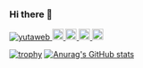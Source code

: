 ### Hi there 👋

<!--
**yutaweb/yutaweb** is a ✨ _special_ ✨ repository because its `README.md` (this file) appears on your GitHub profile.

Here are some ideas to get you started:

- 🔭 I’m currently working on ...
- 🌱 I’m currently learning ...
- 👯 I’m looking to collaborate on ...
- 🤔 I’m looking for help with ...
- 💬 Ask me about ...
- 📫 How to reach me: ...
- 😄 Pronouns: ...
- ⚡ Fun fact: ...
-->
<p align="left">
  <a href="https://github.com/yutaweb/yutaweb/">
    <img src="https://komarev.com/ghpvc/?username=yutaweb" alt="yutaweb" />
  </a>
  <a href="http://twitter.com/yuta_blog">
    <img height="20" src="https://img.shields.io/twitter/follow/yuta_bog?label=Twitter&logo=twitter&style=flat" />
  </a>
  <a href="https://github.com/yutaweb">
    <img height="20" src="https://img.shields.io/github/followers/yutaweb?label=follow&logo=github&style=flat" />
  </a>
  <a href="http://qiita.com/yuta3984">
    <img height="20" src="https://qiita-badge.apiapi.app/s/yuta3984/posts.svg" />
  </a>
  <//qiita.com/yuta3984">
    <img height="20" src="https://qiita-badge.apiapi.app/s/yuta3984/contributions.svg" />
  </a>
</p>

[![trophy](https://github-profile-trophy.vercel.app/?username=yutaweb)](https://github.com/ryo-ma/github-profile-trophy)
[![Anurag's GitHub stats](https://github-readme-stats.vercel.app/api?username=yutaweb)](https://github.com/anuraghazra/github-readme-stats)
